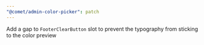 ```yaml
---
"@comet/admin-color-picker": patch
---
```


Add a gap to `FooterClearButton` slot to prevent the typography from sticking to the color preview
